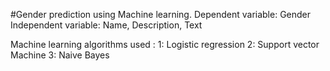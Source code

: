 #Gender prediction using Machine learning.
Dependent variable: Gender
Independent variable: Name, Description, Text

Machine learning algorithms used : 
1: Logistic regression 
2: Support vector Machine 
3: Naive Bayes 
